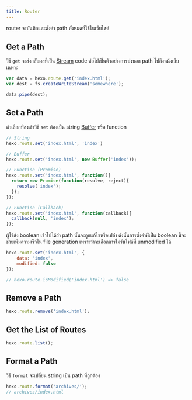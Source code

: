 ```yaml
---
title: Router
---
```

router จะบันทึกและตั้งค่า path ทั้งหมดที่ใช้ในเว็บไซต์

## Get a Path

วิธี `get` จะส่งกลับผลที่เป็น [Stream] code ต่อไปเป็นตัวอย่างการบ่งบอก path ไปถึงหน้งเว็บเฉพาะ

``` js
var data = hexo.route.get('index.html');
var dest = fs.createWriteStream('somewhere');

data.pipe(dest);
```

## Set a Path

ตัวเลือกท่ีส่งเข้าวิธี `set` ต้องเป็น string [Buffer] หรือ function

``` js
// String
hexo.route.set('index.html', 'index')

// Buffer
hexo.route.set('index.html', new Buffer('index'));

// Function (Promise)
hexo.route.set('index.html', function(){
  return new Promise(function(resolve, reject){
    resolve('index');
  });
});

// Function (Callback)
hexo.route.set('index.html', function(callback){
  callback(null, 'index');
});
```

ผู้ใช้ส่ง boolean เข้าไปได้ว่า path นั้นจะถูกแก้ไขหรือเปล่า ดังนั้นการตั้งค่าท่ีเป็น  boolean นี้จะช่วยเพิ่มความเร็วใน file generation เพราะว่าจะเลือกการไม่รันไฟล์ที่ unmodified ได้

``` js
hexo.route.set('index.html', {
    data: 'index',
    modified: false
});

// hexo.route.isModified('index.html') => false
```

## Remove a Path

``` js
hexo.route.remove('index.html');
```

## Get the List of Routes

``` js
hexo.route.list();
```

## Format a Path

วิธี `format` จะเปลี่ยน string เป็น path ที่ถูกต้อง

``` js
hexo.route.format('archives/');
// archives/index.html
```

[Stream]: http://nodejs.org/api/stream.html
[Buffer]: http://nodejs.org/api/buffer.html
